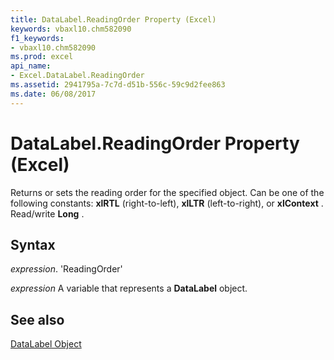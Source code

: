 ```yaml
---
title: DataLabel.ReadingOrder Property (Excel)
keywords: vbaxl10.chm582090
f1_keywords:
- vbaxl10.chm582090
ms.prod: excel
api_name:
- Excel.DataLabel.ReadingOrder
ms.assetid: 2941795a-7c7d-d51b-556c-59c9d2fee863
ms.date: 06/08/2017
---
```



# DataLabel.ReadingOrder Property (Excel)

Returns or sets the reading order for the specified object. Can be one of the following constants:  **xlRTL** (right-to-left), **xlLTR** (left-to-right), or **xlContext** . Read/write **Long** .


## Syntax

 _expression_. 'ReadingOrder'

 _expression_ A variable that represents a **DataLabel** object.


## See also


[DataLabel Object](Excel.DataLabel(objec).md)

